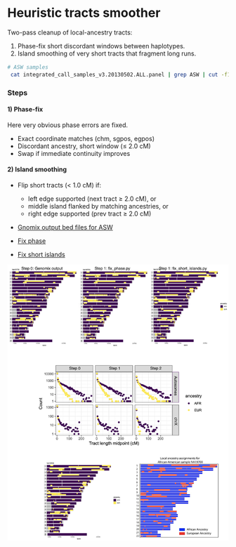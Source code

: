 # Heuristic tracts smoother

Two-pass cleanup of local-ancestry tracts:

1. Phase-fix short discordant windows between haplotypes.
2. Island smoothing of very short tracts that fragment long runs.

```bash
# ASW samples
 cat integrated_call_samples_v3.20130502.ALL.panel | grep ASW | cut -f1 >ASW_samples.txt
```


### Steps

#### 1) Phase-fix

Here very obvious phase errors are fixed. 

- Exact coordinate matches (chm, sgpos, egpos)
- Discordant ancestry, short window (≤ 2.0 cM)
- Swap if immediate continuity improves

#### 2) Island smoothing

- Flip short tracts (< 1.0 cM) if:
    * left edge supported (next tract ≥ 2.0 cM), or
    * middle island flanked by matching ancestries, or
    * right edge supported (prev tract ≥ 2.0 cM)


 - [Gnomix output bed files for ASW](data/asw_subset/)
 - [Fix phase](data/corrected_phase/)
 - [Fix short islands](data/corrected_phase_island/)

![fig](tracts.png)
